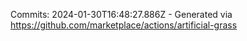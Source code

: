 Commits: 2024-01-30T16:48:27.886Z - Generated via https://github.com/marketplace/actions/artificial-grass
<br>
